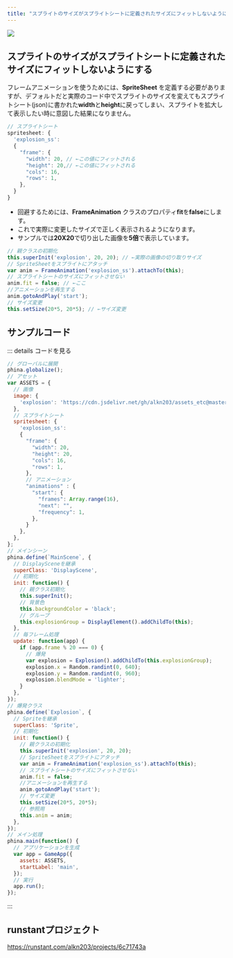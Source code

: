 ```yaml
---
title: "スプライトのサイズがスプライトシートに定義されたサイズにフィットしないようにする"
---
```


![](https://storage.googleapis.com/zenn-user-upload/sb9judh7ubwczn5da03rljzu8pvv)


## スプライトのサイズがスプライトシートに定義されたサイズにフィットしないようにする
フレームアニメーションを使うためには、**SpriteSheet** を定義する必要がありますが、デフォルトだと実際のコード中でスプライトのサイズを変えてもスプライトシート(json)に書かれた**width**と**height**に戻ってしまい、スプライトを拡大して表示したい時に意図した結果になりません。

```js
// スプライトシート
spritesheet: {
  'explosion_ss':
  {
    "frame": {
      "width": 20, // ←この値にフィットされる
      "height": 20,// ←この値にフィットされる
      "cols": 16,
      "rows": 1,
    },
  }
}
```

* 回避するためには、**FrameAnimation** クラスのプロパティ**fit**を**false**にします。
* これで実際に変更したサイズで正しく表示されるようになります。
* サンプルでは**20X20**で切り出した画像を**5倍**で表示しています。

```js
// 親クラスの初期化
this.superInit('explosion', 20, 20); // ←実際の画像の切り取りサイズ
// SpriteSheetをスプライトにアタッチ
var anim = FrameAnimation('explosion_ss').attachTo(this);
// スプライトシートのサイズにフィットさせない
anim.fit = false; // ←ここ
//アニメーションを再生する
anim.gotoAndPlay('start');
// サイズ変更
this.setSize(20*5, 20*5); // ←サイズ変更
```

## サンプルコード
::: details コードを見る
```js
// グローバルに展開
phina.globalize();
// アセット
var ASSETS = {
  // 画像
  image: {
    'explosion': 'https://cdn.jsdelivr.net/gh/alkn203/assets_etc@master/explosion.png',
  },
  // スプライトシート
  spritesheet: {
    'explosion_ss':
    {
      "frame": {
        "width": 20,
        "height": 20,
        "cols": 16,
        "rows": 1,
      },
      // アニメーション
      "animations" : {
        "start": {
          "frames": Array.range(16),
          "next": "",
          "frequency": 1,
        },
      }
    },
  },
};
// メインシーン
phina.define(`MainScene`, {
  // DisplaySceneを継承
  superClass: 'DisplayScene',
  // 初期化
  init: function() {
    // 親クラス初期化
    this.superInit();
    // 背景色
    this.backgroundColor = 'black';
    // グループ
    this.explosionGroup = DisplayElement().addChildTo(this);
  },
  // 毎フレーム処理
  update: function(app) {
    if (app.frame % 20 === 0) {
      // 爆発
      var explosion = Explosion().addChildTo(this.explosionGroup);
      explosion.x = Random.randint(0, 640);
      explosion.y = Random.randint(0, 960);
      explosion.blendMode = 'lighter';
    }
  },
});
// 爆発クラス
phina.define(`Explosion`, {
  // Spriteを継承
  superClass: 'Sprite',
  // 初期化
  init: function() {
    // 親クラスの初期化
    this.superInit('explosion', 20, 20);
    // SpriteSheetをスプライトにアタッチ
    var anim = FrameAnimation('explosion_ss').attachTo(this);
    // スプライトシートのサイズにフィットさせない
    anim.fit = false;
    //アニメーションを再生する
    anim.gotoAndPlay('start');
    // サイズ変更
    this.setSize(20*5, 20*5);
    // 参照用
    this.anim = anim;
  },
});
// メイン処理
phina.main(function() {
  // アプリケーションを生成
  var app = GameApp({
    assets: ASSETS,
    startLabel: 'main',
  });
  // 実行
  app.run();
});
```
:::

## runstantプロジェクト
https://runstant.com/alkn203/projects/6c71743a
